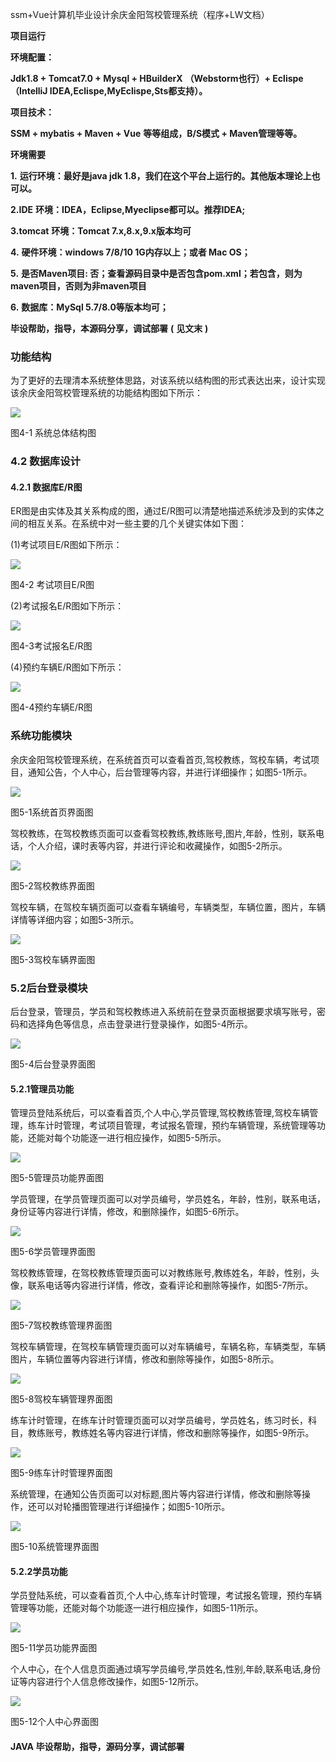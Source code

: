 ssm+Vue计算机毕业设计余庆金阳驾校管理系统（程序+LW文档）

**项目运行**

**环境配置：**

**Jdk1.8 + Tomcat7.0 + Mysql + HBuilderX** **（Webstorm也行）+ Eclispe（IntelliJ
IDEA,Eclispe,MyEclispe,Sts都支持）。**

**项目技术：**

**SSM + mybatis + Maven + Vue** **等等组成，B/S模式 + Maven管理等等。**

**环境需要**

**1.** **运行环境：最好是java jdk 1.8，我们在这个平台上运行的。其他版本理论上也可以。**

**2.IDE** **环境：IDEA，Eclipse,Myeclipse都可以。推荐IDEA;**

**3.tomcat** **环境：Tomcat 7.x,8.x,9.x版本均可**

**4.** **硬件环境：windows 7/8/10 1G内存以上；或者 Mac OS；**

**5.** **是否Maven项目: 否；查看源码目录中是否包含pom.xml；若包含，则为maven项目，否则为非maven项目**

**6.** **数据库：MySql 5.7/8.0等版本均可；**

**毕设帮助，指导，本源码分享，调试部署** **(** **见文末** **)**

### 功能结构

为了更好的去理清本系统整体思路，对该系统以结构图的形式表达出来，设计实现该余庆金阳驾校管理系统的功能结构图如下所示：

![](./res/9e5ce56d714640ceb0994de4c47f05c9.png)

图4-1 系统总体结构图

### 4.2 数据库设计

#### 4.2.1 数据库E/R图

ER图是由实体及其关系构成的图，通过E/R图可以清楚地描述系统涉及到的实体之间的相互关系。在系统中对一些主要的几个关键实体如下图：

(1)考试项目E/R图如下所示：

![](./res/1461590ca54f42baba535a68e7eb16a3.png)

图4-2 考试项目E/R图

(2)考试报名E/R图如下所示：

![](./res/fe50ee1b58fb4d41b386886c64ac9994.png)

图4-3考试报名E/R图

(4)预约车辆E/R图如下所示：

![](./res/8954fa38671d4ad18ede259d52fcaafd.png)

图4-4预约车辆E/R图

### 系统功能模块

余庆金阳驾校管理系统，在系统首页可以查看首页,驾校教练，驾校车辆，考试项目，通知公告，个人中心，后台管理等内容，并进行详细操作；如图5-1所示。

![](./res/5cdec570efd7411297dd268712329959.png)

图5-1系统首页界面图

驾校教练，在驾校教练页面可以查看驾校教练,教练账号,图片,年龄，性别，联系电话，个人介绍，课时表等内容，并进行评论和收藏操作，如图5-2所示。

![](./res/0747c72621cc41dca4e3d3d1b47a8b21.png)

图5-2驾校教练界面图

驾校车辆，在驾校车辆页面可以查看车辆编号，车辆类型，车辆位置，图片，车辆详情等详细内容；如图5-3所示。

![](./res/5800d8b4d2144f5898f1a7575dc7a36d.png)

图5-3驾校车辆界面图

### 5.2后台登录模块

后台登录，管理员，学员和驾校教练进入系统前在登录页面根据要求填写账号，密码和选择角色等信息，点击登录进行登录操作，如图5-4所示。

![](./res/7f1445ec64804c078e7e8ef60f98de5c.png)

图5-4后台登录界面图

#### 5.2.1管理员功能

管理员登陆系统后，可以查看首页,个人中心,学员管理,驾校教练管理,驾校车辆管理，练车计时管理，考试项目管理，考试报名管理，预约车辆管理，系统管理等功能，还能对每个功能逐一进行相应操作，如图5-5所示。

![](./res/7ae2f435d76c4e3183b59c5091aacf27.png)

图5-5管理员功能界面图

学员管理，在学员管理页面可以对学员编号，学员姓名，年龄，性别，联系电话，身份证等内容进行详情，修改，和删除操作，如图5-6所示。

![](./res/7638ab0744c94850ba9bda0a26ef2afe.png)

图5-6学员管理界面图

驾校教练管理，在驾校教练管理页面可以对教练账号,教练姓名，年龄，性别，头像，联系电话等内容进行详情，修改，查看评论和删除等操作，如图5-7所示。

![](./res/fec14d4b257c4f6b99c651eda15e75b8.png)

图5-7驾校教练管理界面图

驾校车辆管理，在驾校车辆管理页面可以对车辆编号，车辆名称，车辆类型，车辆图片，车辆位置等内容进行详情，修改和删除等操作，如图5-8所示。

![](./res/6c563cf1b6e44fd393a30bbc5a46923e.png)

图5-8驾校车辆管理界面图

练车计时管理，在练车计时管理页面可以对学员编号，学员姓名，练习时长，科目，教练账号，教练姓名等内容进行详情，修改和删除等操作，如图5-9所示。

![](./res/58888260134a47d6bf07402e92e47abe.png)

图5-9练车计时管理界面图

系统管理，在通知公告页面可以对标题,图片等内容进行详情，修改和删除等操作，还可以对轮播图管理进行详细操作；如图5-10所示。

![](./res/a689c7bb7ef4465c946392df2d20ead3.png)

图5-10系统管理界面图

#### 5.2.2学员功能

学员登陆系统，可以查看首页,个人中心,练车计时管理，考试报名管理，预约车辆管理等功能，还能对每个功能逐一进行相应操作，如图5-11所示。

![](./res/8cc6329516e547f89f4f1e6cacaf4324.png)

图5-11学员功能界面图

个人中心，在个人信息页面通过填写学员编号,学员姓名,性别,年龄,联系电话,身份证等内容进行个人信息修改操作，如图5-12所示。

![](./res/40924e3580c844739909aaa01e994d35.png)

图5-12个人中心界面图

#### **JAVA** **毕设帮助，指导，源码分享，调试部署**

